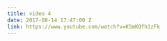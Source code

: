 ```yaml
---
title: video 4
date: 2017-08-14 17:47:00 Z
link: https://www.youtube.com/watch?v=KSmKQfh1zFk
---
```


